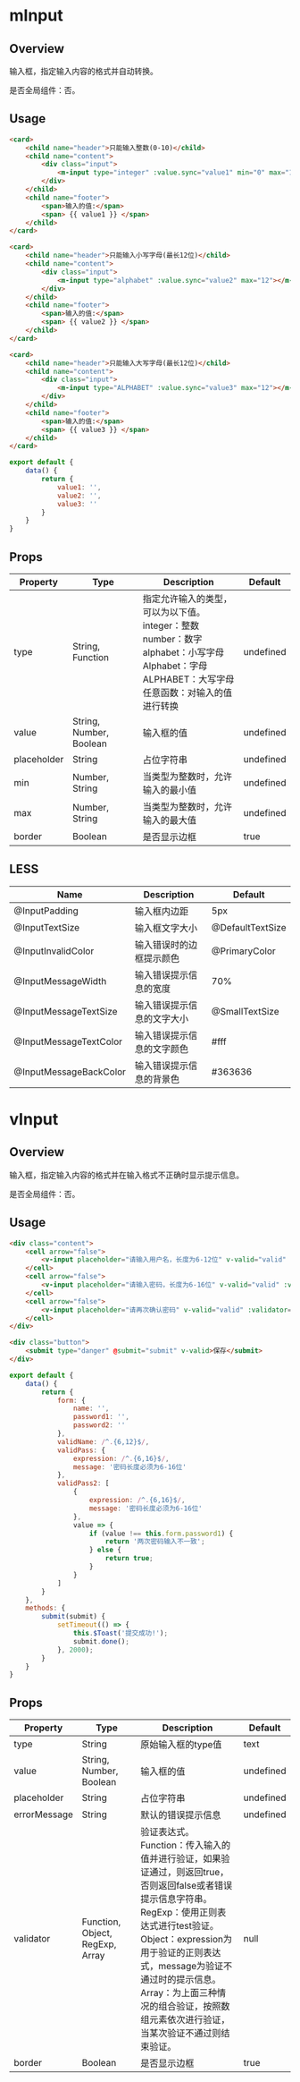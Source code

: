 # mInput

## Overview

输入框，指定输入内容的格式并自动转换。

是否全局组件：否。

## Usage

```html
<card>
    <child name="header">只能输入整数(0-10)</child>
    <child name="content">
        <div class="input">
            <m-input type="integer" :value.sync="value1" min="0" max="10"></m-input>
        </div>
    </child>
    <child name="footer">
        <span>输入的值:</span>
        <span> {{ value1 }} </span>
    </child>
</card>

<card>
    <child name="header">只能输入小写字母(最长12位)</child>
    <child name="content">
        <div class="input">
            <m-input type="alphabet" :value.sync="value2" max="12"></m-input>
        </div>
    </child>
    <child name="footer">
        <span>输入的值:</span>
        <span> {{ value2 }} </span>
    </child>
</card>

<card>
    <child name="header">只能输入大写字母(最长12位)</child>
    <child name="content">
        <div class="input">
            <m-input type="ALPHABET" :value.sync="value3" max="12"></m-input>
        </div>
    </child>
    <child name="footer">
        <span>输入的值:</span>
        <span> {{ value3 }} </span>
    </child>
</card>
```

```javascript
export default {
    data() {
        return {
            value1: '',
            value2: '',
            value3: ''
        }
    }
}
```

## Props

| Property | Type | Description | Default |
| ----- | ----- | ----- | ----- |
| type | String, Function | 指定允许输入的类型，可以为以下值。<br> integer：整数 <br> number：数字 <br> alphabet：小写字母 <br> Alphabet：字母 <br> ALPHABET：大写字母 <br> 任意函数：对输入的值进行转换 | undefined |
| value | String, Number, Boolean | 输入框的值 | undefined |
| placeholder | String | 占位字符串 | undefined |
| min | Number, String | 当类型为整数时，允许输入的最小值 | undefined |
| max | Number, String | 当类型为整数时，允许输入的最大值 | undefined |
| border | Boolean | 是否显示边框 | true |

## LESS

| Name | Description | Default |
| ----- | ----- | ----- |
| @InputPadding | 输入框内边距 | 5px |
| @InputTextSize | 输入框文字大小 | @DefaultTextSize |
| @InputInvalidColor | 输入错误时的边框提示颜色 | @PrimaryColor |
| @InputMessageWidth | 输入错误提示信息的宽度 | 70% |
| @InputMessageTextSize | 输入错误提示信息的文字大小 | @SmallTextSize |
| @InputMessageTextColor | 输入错误提示信息的文字颜色 | \#fff |
| @InputMessageBackColor | 输入错误提示信息的背景色 | \#363636 |

# vInput

## Overview

输入框，指定输入内容的格式并在输入格式不正确时显示提示信息。

是否全局组件：否。

## Usage

```html
<div class="content">
    <cell arrow="false">
        <v-input placeholder="请输入用户名，长度为6-12位" v-valid="valid" :validator="validName" error-message="用户名长度必须为6-12位"></v-input>
    </cell>
    <cell arrow="false">
        <v-input placeholder="请输入密码，长度为6-16位" v-valid="valid" :validator="validPass" type="password" :value.sync="form.password1"></v-input>
    </cell>
    <cell arrow="false">
        <v-input placeholder="请再次确认密码" v-valid="valid" :validator="validPass2" type="password" :value.sync="form.password2"></v-input>
    </cell>
</div>

<div class="button">
    <submit type="danger" @submit="submit" v-valid>保存</submit>
</div>
```

```javascript
export default {
    data() {
        return {
            form: {
                name: '',
                password1: '',
                password2: ''
            },
            validName: /^.{6,12}$/,
            validPass: {
                expression: /^.{6,16}$/,
                message: '密码长度必须为6-16位'
            },
            validPass2: [
                {
                    expression: /^.{6,16}$/,
                    message: '密码长度必须为6-16位'
                },
                value => {
                    if (value !== this.form.password1) {
                        return '两次密码输入不一致';
                    } else {
                        return true;
                    }
                }
            ]
        }
    },
    methods: {
        submit(submit) {
            setTimeout(() => {
                this.$Toast('提交成功!');
                submit.done();
            }, 2000);
        }
    }
}
```

## Props

| Property | Type | Description | Default |
| ----- | ----- | ----- | ----- |
| type | String | 原始输入框的type值 | text |
| value | String, Number, Boolean | 输入框的值 | undefined |
| placeholder | String | 占位字符串 | undefined |
| errorMessage | String | 默认的错误提示信息 | undefined |
| validator | Function, Object, RegExp, Array | 验证表达式。<br> Function：传入输入的值并进行验证，如果验证通过，则返回true，否则返回false或者错误提示信息字符串。<br> RegExp：使用正则表达式进行test验证。<br> Object：expression为用于验证的正则表达式，message为验证不通过时的提示信息。<br> Array：为上面三种情况的组合验证，按照数组元素依次进行验证，当某次验证不通过则结束验证。 | null |
| border | Boolean | 是否显示边框 | true |
